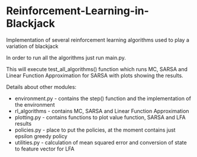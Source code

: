 # Reinforcement-Learning-in-Blackjack
Implementation of several reinforcement learning algorithms used to play a variation of blackjack


In order to run all the algorithms just run main.py.

This will execute test_all_algorithms() function which runs MC, SARSA and Linear Function Approximation for SARSA with plots showing the results.

Details about other modules:
- environment.py - contains the step() function and the implementation of the environment
- rl_algorithms - contains MC, SARSA and Linear Function Approximation 
- plotting.py - contains functions to plot value function, SARSA and LFA results
- policies.py - place to put the policies, at the moment contains just epsilon greedy policy
- utilities.py - calculation of mean squared error and conversion of state to feature vector for LFA
